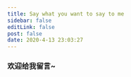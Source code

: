 ```yaml
---
title: Say what you want to say to me
sidebar: false
editLink: false
post: false
date: 2020-4-13 23:03:27
---
```


### 欢迎给我留言~